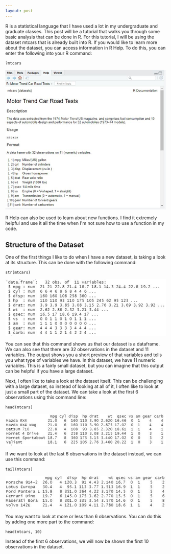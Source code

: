 ```yaml
---
layout: post
---
```


R is a statistical language that I have used a lot in my undergraduate and graduate classes. This post will be a tutorial that walks you through some basic analysis that can be done in R. For this tutorial, I will be using the dataset mtcars that is already built into R. If you would like to learn more about the dataset, you can access information in R Help. To do this, you can enter the following into your R command:

```
?mtcars
```

![rhelp](/img/rhelp.JPG)

R Help can also be used to learn about new functions. I find it extremely helpful and use it all the time when I'm not sure how to use a function in my code.

## Structure of the Dataset
One of the first things I like to do when I have a new dataset, is taking a look at its structure. This can be done with the following command:

```
str(mtcars)
```

![str](/img/str.JPG)

You can see that this command shows us that our dataset is a dataframe. We can also see that there are 32 observations in the dataset and 11 variables. The output shows you a short preview of that variables and tells you what type of variables we have. In this dataset, we have 11 numeric variables. This is a fairly small dataset, but you can imagine that this output can be helpful if you have a large dataset.

Next, I often like to take a look at the dataset itself. This can be challenging with a large dataset, so instead of looking at all of it, I often like to look at just a small part of the dataset. We can take a look at the first 6 observations using this command line:

```
head(mtcars)
```

![head](/img/head.JPG)

If we want to look at the last 6 observations in the dataset instead, we can use this command:

```
tail(mtcars)
```

![tail](/img/tail.JPG)

You may want to look at more or less than 6 observations. You can do this by adding one more part to the command:

```
head(mtcars, 10)
```

Instead of the first 6 observations, we will now be shown the first 10 observations in the dataset.
